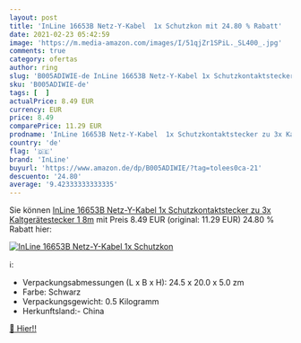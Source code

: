 ```yaml
---
layout: post
title: 'InLine 16653B Netz-Y-Kabel  1x Schutzkon mit 24.80 % Rabatt'
date: 2021-02-23 05:42:59
image: 'https://m.media-amazon.com/images/I/51qjZr1SPiL._SL400_.jpg'
comments: true
category: ofertas
author: ring
slug: 'B005ADIWIE-de InLine 16653B Netz-Y-Kabel 1x Schutzkontaktstecker zu 3x...'
sku: 'B005ADIWIE-de'
tags: [  ]
actualPrice: 8.49 EUR
currency: EUR
price: 8.49
comparePrice: 11.29 EUR
prodname: 'InLine 16653B Netz-Y-Kabel  1x Schutzkontaktstecker zu 3x Kaltgerätestecker  1 8m'
country: 'de'
flag: '🇩🇪'
brand: 'InLine'
buyurl: 'https://www.amazon.de/dp/B005ADIWIE/?tag=tolees0ca-21'
descuento: '24.80'
average: '9.42333333333335'
---
```


Sie können [InLine 16653B Netz-Y-Kabel  1x Schutzkontaktstecker zu 3x Kaltgerätestecker  1 8m](https://www.amazon.de/dp/B005ADIWIE/?tag=tolees0ca-21) mit Preis 8.49 EUR (original: 11.29 EUR) 24.80 % Rabatt hier:

[![InLine 16653B Netz-Y-Kabel  1x Schutzkon](https://m.media-amazon.com/images/I/51qjZr1SPiL._SL400_.jpg)](https://www.amazon.de/dp/B005ADIWIE/?tag=tolees0ca-21)

ℹ️:

- Verpackungsabmessungen (L x B x H): 24.5 x 20.0 x 5.0 zm
- Farbe: Schwarz
- Verpackungsgewicht: 0.5 Kilogramm
- Herkunftsland:- China

[🛒 Hier!!](https://www.amazon.de/dp/B005ADIWIE/?tag=tolees0ca-21)
